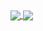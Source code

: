 <a href="https://github.com/HitzzDoesCoding/stats">
  <img align="center" src="https://github-readme-stats.vercel.app/api?username=HitzzDoesCoding&show_icons=true&theme=github_dark&count_private=true" />
</a>
<a href="https://github.com/HitzzDoesCoding/stats">
  <img id="2" align="center" src="https://github-readme-stats.vercel.app/api/top-langs/?username=HitzzDoesCoding&langs_count=8" />
</a>
